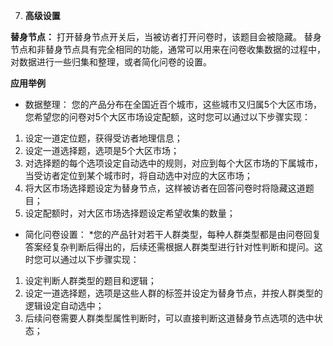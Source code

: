 7. **高级设置** 

**替身节点：**
打开替身节点开关后，当被访者打开问卷时，该题目会被隐藏。
替身节点和非替身节点具有完全相同的功能，通常可以用来在问卷收集数据的过程中，对数据进行一些归集和整理，或者简化问卷的设置。

**应用举例**

* 数据整理：
您的产品分布在全国近百个城市，这些城市又归属5个大区市场，您希望您的问卷对5个大区市场设定配额，这时您可以通过以下步骤实现：

1. 设定一道定位题，获得受访者地理信息；
2. 设定一道选择题，选项是5个大区市场；
3. 对选择题的每个选项设定自动选中的规则，对应到每个大区市场的下属城市，当受访者定位到某个城市时，将自动选中对应的大区市场；
4. 将大区市场选择题设定为替身节点，这样被访者在回答问卷时将隐藏这道题目；
5. 设定配额时，对大区市场选择题设定希望收集的数量；

* 简化问卷设置：
*您的产品针对若干人群类型，每种人群类型都是由问卷回复答案经复杂判断后得出的，后续还需根据人群类型进行针对性判断和提问。这时您可以通过以下步骤实现：

1. 设定判断人群类型的题目和逻辑；
2. 设定一道选择题，选项是这些人群的标签并设定为替身节点，并按人群类型的逻辑设定自动选中；
3. 后续问卷需要人群类型属性判断时，可以直接判断这道替身节点选项的选中状态；



